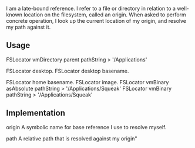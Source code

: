 I am a late-bound reference. I refer to a file or directory in relation to a well-known location on the filesystem, called an origin. When asked to perform concrete operation, I look up the current location of my origin, and resolve my path against it. 

Usage
----------
FSLocator vmDirectory parent pathString
	> '/Applications'


FSLocator desktop.
FSLocator desktop basename.

FSLocator home basename.
FSLocator image.
FSLocator vmBinary asAbsolute pathString 
	> '/Applications/Squeak'
FSLocator vmBinary pathString 
	> '/Applications/Squeak'
		




Implementation
------------------------
origin 
	A symbolic name for base reference I use to resolve myself.

path
	A relative path that is resolved against my origin"
	
	